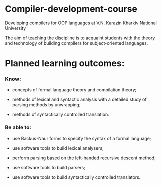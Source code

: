# Compiler-development-course
Developing compilers for OOP languages at V.N. Karazin Kharkiv National University

The aim of teaching the discipline is to acquaint students with the theory and technology of building compilers for subject-oriented languages.

# Planned learning outcomes:    

### Know:

- concepts of formal language theory and compilation theory;

- methods of lexical and syntactic analysis with a detailed study of parsing methods by unwrapping;

- methods of syntactically controlled translation.

 ### Be able to:

- use Backus-Naur forms to specify the syntax of a formal language;

- use software tools to build lexical analysers;

- perform parsing based on the left-handed recursive descent method;

- use software tools to build parsers;

- use software tools to build syntactically controlled translators.
